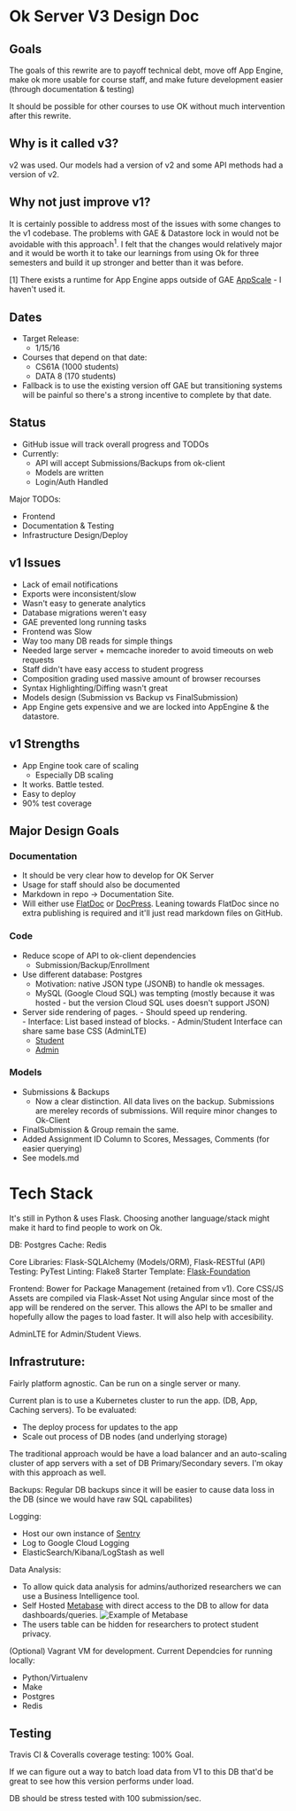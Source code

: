 # Ok Server V3 Design Doc

## Goals

The goals of this rewrite are to payoff technical debt, move off App Engine, make ok more usable for course staff, and make future development easier (through documentation & testing)

It should be possible for other courses to use OK without much intervention after this rewrite.

## Why is it called v3?
v2 was used. Our models had a version of v2 and some API methods had a version of v2.

## Why not just improve v1?
It is certainly possible to address most of the issues with some changes to the v1 codebase. The problems with GAE & Datastore lock in would not be avoidable with this approach<sup>1</sup>.
I felt that the changes would relatively major and it would be worth it to take our learnings from using Ok for three semesters and build it up stronger and better than it was before.

[1] There exists a runtime for App Engine apps outside of GAE   [AppScale](http://appscale.com) -  I haven't used it.

## Dates
- Target Release:
  -   1/15/16
- Courses that depend on that date:
  - CS61A (1000 students)
  - DATA 8 (170 students)
- Fallback is to use the existing version off GAE but transitioning systems will be painful so there's a strong incentive to complete by that date.

## Status
- GitHub issue will track overall progress and TODOs
- Currently:
  - API will accept Submissions/Backups from ok-client
  - Models are written
  - Login/Auth Handled

Major TODOs:
- Frontend
- Documentation & Testing
- Infrastructure Design/Deploy

## v1 Issues
- Lack of email notifications
- Exports were inconsistent/slow
- Wasn't easy to generate analytics
- Database migrations weren't easy
- GAE prevented long running tasks
- Frontend was Slow
 - Way too many DB reads for simple things
 - Needed large server + memcache inoreder to avoid timeouts on web requests
- Staff didn't have easy access to student progress
- Composition grading used massive amount of browser recourses
 - Syntax Highlighting/Diffing wasn't great
- Models design (Submission vs Backup vs FinalSubmission)
- App Engine gets expensive and we are locked into AppEngine & the datastore.

## v1 Strengths
- App Engine took care of scaling
  - Especially DB scaling
- It works. Battle tested.
- Easy to deploy
- 90% test coverage



## Major Design Goals

### Documentation
  - It should be very clear how to develop for OK Server
  - Usage for staff should also be documented
  - Markdown in repo -> Documentation Site.
  - Will either use [FlatDoc](http://ricostacruz.com/flatdoc/) or [DocPress](http://docpress.github.io/). Leaning towards FlatDoc since no extra publishing is required and it'll just read markdown files on GitHub.

### Code
  - Reduce scope of API to ok-client dependencies
    - Submission/Backup/Enrollment
  - Use different database: Postgres
    -  Motivation: native JSON type (JSONB) to handle ok messages.
    -  MySQL (Google Cloud SQL) was tempting (mostly because it was hosted - but the version Cloud SQL uses doesn't support JSON)
  -  Server side rendering of pages.
    -  Should speed up rendering.   
    -  Interface: List based instead of blocks.
    -  Admin/Student Interface can share same base CSS (AdminLTE)
      - [Student](https://almsaeedstudio.com/themes/AdminLTE/pages/layout/top-nav.html)
      - [Admin](https://almsaeedstudio.com/themes/AdminLTE/index2.html)

### Models
- Submissions & Backups
  - Now a clear distinction. All data lives on the backup. Submissions are mereley records of submissions. Will require minor changes to Ok-Client
- FinalSubmission & Group remain the same.
- Added Assignment ID Column to Scores, Messages, Comments (for easier querying)
- See models.md

# Tech Stack
It's still in Python & uses Flask. Choosing another language/stack might make it hard to find people to work on Ok.

DB: Postgres
Cache: Redis

Core Libraries: Flask-SQLAlchemy (Models/ORM), Flask-RESTful (API)
Testing: PyTest
Linting: Flake8
Starter Template: [Flask-Foundation](https://jackstouffer.github.io/Flask-Foundation/)

Frontend:
Bower for Package Management (retained from v1).
Core CSS/JS Assets are compiled via Flask-Asset
Not using Angular since most of the app will be rendered on the server. This allows the API to be smaller and hopefully allow the pages to load faster. It will also help with accesibility.

AdminLTE for Admin/Student Views.

## Infrastruture:
Fairly platform agnostic. Can be run on a single server or many.

Current plan is to use a Kubernetes cluster to run the app. (DB, App, Caching servers).
To be evaluated:
- The deploy process for updates to the app
- Scale out process of DB nodes (and underlying storage)

The traditional approach would be have a load balancer and an auto-scaling cluster of app servers with a set of DB Primary/Secondary severs. I'm okay with this approach as well.

Backups: Regular DB backups since it will be easier to cause data loss in the DB (since we would have raw SQL capabilites)

Logging:
- Host our own instance of [Sentry](http://getsentry.com)
- Log to Google Cloud Logging
- ElasticSearch/Kibana/LogStash as well

Data Analysis:
- To allow quick data analysis for admins/authorized researchers we can use a Business Intelligence tool.
- Self Hosted [Metabase](http://www.metabase.com/) with direct access to the DB to allow for data dashboards/queries. ![Example of Metabase](http://www.metabase.com/docs/v0.13.2/images/AreaChart.png)
- The users table can be hidden for researchers to protect student privacy.


(Optional) Vagrant VM for development. Current Dependcies for running locally:
- Python/Virtualenv
- Make
- Postgres
- Redis

## Testing
Travis CI & Coveralls coverage testing: 100% Goal.

If we can figure out a way to batch load data from V1 to this DB that'd be great to see how this version performs under load.

DB should be stress tested with 100 submission/sec.
